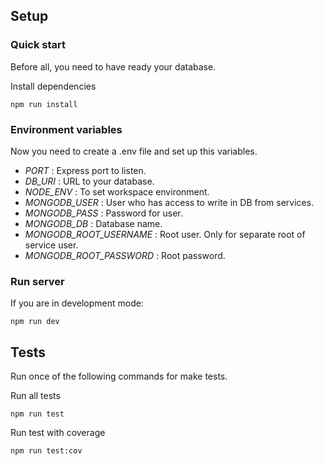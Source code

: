## Setup

### Quick start

Before all, you need to have ready your database.

Install dependencies

```
npm run install
```

### Environment variables

Now you need to create a .env file and set up this variables.

- _PORT_ : Express port to listen.
- _DB_URI_ : URL to your database.
- _NODE_ENV_ : To set workspace environment.
- _MONGODB_USER_ : User who has access to write in DB from services.
- _MONGODB_PASS_ : Password for user.
- _MONGODB_DB_ : Database name.
- _MONGODB_ROOT_USERNAME_ : Root user. Only for separate root of service user.
- _MONGODB_ROOT_PASSWORD_ : Root password.

### Run server

If you are in development mode:

```
npm run dev
```

## Tests

Run once of the following commands for make tests.

Run all tests

```
npm run test
```

Run test with coverage

```
npm run test:cov
```

